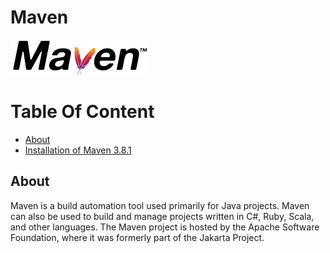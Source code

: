 Maven
=====

![Apache Maven](img/Apache_Maven_logo.png)

Table Of Content
================
<!--ts-->
* [About](#about)
* [Installation of Maven 3.8.1](Maven_installation.md)
<!--te-->
<a name='about' />

## About

Maven is a build automation tool used primarily for Java projects. Maven can also be used to build and manage projects written in C#, Ruby, Scala, and other languages. The Maven project is hosted by the Apache Software Foundation, where it was formerly part of the Jakarta Project.

